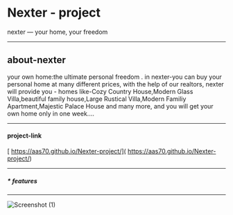 # Nexter - project
nexter &mdash; your home, your freedom


------------


## about-nexter

your own home:the ultimate personal freedom . in nexter-you can buy your personal home at many different prices,
with the help of our realtors, nexter will provide you - homes like-Cozy Country House,Modern Glass Villa,beautiful family house,Large Rustical Villa,Modern Familiy Apartment,Majestic Palace House and many more,  and you will get your own home only in one week....


------------



#### project-link
[ https://aas70.github.io/Nexter-project/]( https://aas70.github.io/Nexter-project/)


---------

#####   * features

---------


![Screenshot (1)](https://user-images.githubusercontent.com/115452935/202696213-820d0afe-9380-4813-97dc-36e34864ad55.png)


